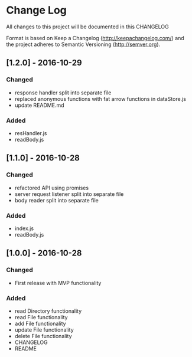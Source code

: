 # Change Log
All changes to this project will be documented in this CHANGELOG

Format is based on Keep a Changelog (http://keepachangelog.com/) and the project adheres to Semantic Versioning (http://semver.org).

## [1.2.0] - 2016-10-29
### Changed
- response handler split into separate file
- replaced anonymous functions with fat arrow functions in dataStore.js
- update README.md

### Added
- resHandler.js
- readBody.js 


## [1.1.0] - 2016-10-28
### Changed
- refactored API using promises
- server request listener split into separate file
- body reader split into separate file 

### Added
- index.js
- readBody.js 


## [1.0.0] - 2016-10-28
### Changed
- First release with MVP functionality

### Added
- read Directory functionality
- read File functionality
- add File functionality
- update File functionality
- delete File functionality
- CHANGELOG
- README
